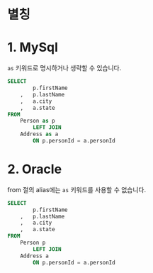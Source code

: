 # 별칭

# 1.  MySql
`as` 키워드로 명시하거나 생략할 수 있습니다.
```sql
SELECT
        p.firstName
    ,   p.lastName
    ,   a.city
    ,   a.state
FROM 
    Person as p
        LEFT JOIN
    Address as a
        ON p.personId = a.personId
```

# 2. Oracle
from 절의 alias에는 `as` 키워드를 사용할 수 없습니다.

```sql
SELECT
        p.firstName
    ,   p.lastName
    ,   a.city
    ,   a.state
FROM 
    Person p
        LEFT JOIN
    Address a
        ON p.personId = a.personId
```